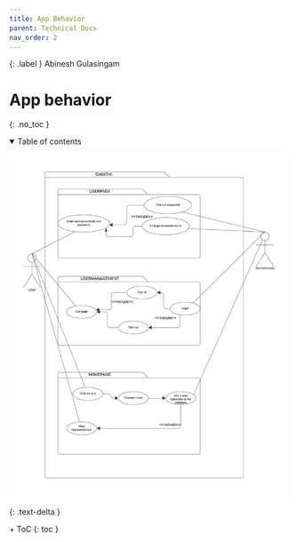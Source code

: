 ```yaml
---
title: App Behavior
parent: Technical Docs
nav_order: 2
---
```


{: .label }
Abinesh Gulasingam
# App behavior
{: .no_toc }



<details open markdown="block">

  ![Anwendungsfalldiagramm](https://github.com/Sebi2030/QuizzOut/blob/main/Anwendungsfalldiagramm%20(2).png)

{: .text-delta }
<summary>Table of contents</summary>
+ ToC
{: toc }
</details>
